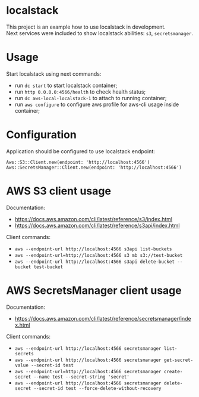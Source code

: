 # localstack

This project is an example how to use localstack in development.<br/>
Next services were included to show localstack abilities: `s3`, `secretsmanager`.

# Usage

Start localstack using next commands:
- run `dc start` to start localstack container;
- run `http 0.0.0.0:4566/health` to check health status;
- run `dc aws-local-localstack-1` to attach to running container;
- run `aws configure` to configure aws profile for aws-cli usage inside container;

# Configuration

Application should be configured to use localstack endpoint:

```
Aws::S3::Client.new(endpoint: 'http://localhost:4566')
Aws::SecretsManager::Client.new(endpoint: 'http://localhost:4566')
```

# AWS S3 client usage

Documentation:
- https://docs.aws.amazon.com/cli/latest/reference/s3/index.html
- https://docs.aws.amazon.com/cli/latest/reference/s3api/index.html

Client commands:
- `aws --endpoint-url http://localhost:4566 s3api list-buckets`
- `aws --endpoint-url=http://localhost:4566 s3 mb s3://test-bucket`
- `aws --endpoint-url http://localhost:4566 s3api delete-bucket --bucket test-bucket`

# AWS SecretsManager client usage

Documentation:
- https://docs.aws.amazon.com/cli/latest/reference/secretsmanager/index.html

Client commands:
- `aws --endpoint-url http://localhost:4566 secretsmanager list-secrets`
- `aws --endpoint-url http://localhost:4566 secretsmanager get-secret-value --secret-id test`
- `aws --endpoint-url=http://localhost:4566 secretsmanager create-secret --name test --secret-string 'secret'`
- `aws --endpoint-url http://localhost:4566 secretsmanager delete-secret --secret-id test --force-delete-without-recovery`
